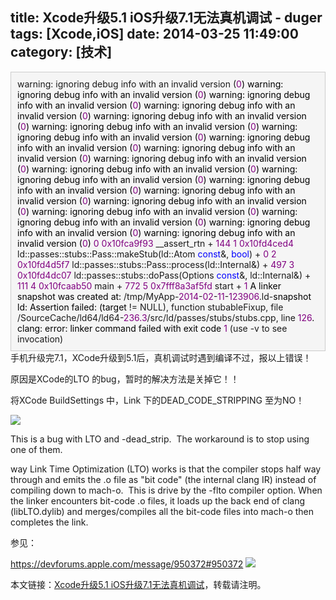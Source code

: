 title: Xcode升级5.1 iOS升级7.1无法真机调试 - duger
tags: [Xcode,iOS]
date: 2014-03-25 11:49:00
category: [技术]
---

<div style="background-color: #F5F5F5;border: 1px solid #CCCCCC;padding:10px;">warning: ignoring debug info with an invalid version (<span style="color: #800080;">0</span><span style="color: #000000;">)
warning: ignoring debug info with an invalid version (</span><span style="color: #800080;">0</span><span style="color: #000000;">)
warning: ignoring debug info with an invalid version (</span><span style="color: #800080;">0</span><span style="color: #000000;">)
warning: ignoring debug info with an invalid version (</span><span style="color: #800080;">0</span><span style="color: #000000;">)
warning: ignoring debug info with an invalid version (</span><span style="color: #800080;">0</span><span style="color: #000000;">)
warning: ignoring debug info with an invalid version (</span><span style="color: #800080;">0</span><span style="color: #000000;">)
warning: ignoring debug info with an invalid version (</span><span style="color: #800080;">0</span><span style="color: #000000;">)
warning: ignoring debug info with an invalid version (</span><span style="color: #800080;">0</span><span style="color: #000000;">)
warning: ignoring debug info with an invalid version (</span><span style="color: #800080;">0</span><span style="color: #000000;">)
warning: ignoring debug info with an invalid version (</span><span style="color: #800080;">0</span><span style="color: #000000;">)
warning: ignoring debug info with an invalid version (</span><span style="color: #800080;">0</span><span style="color: #000000;">)
warning: ignoring debug info with an invalid version (</span><span style="color: #800080;">0</span><span style="color: #000000;">)
warning: ignoring debug info with an invalid version (</span><span style="color: #800080;">0</span><span style="color: #000000;">)
warning: ignoring debug info with an invalid version (</span><span style="color: #800080;">0</span><span style="color: #000000;">)
warning: ignoring debug info with an invalid version (</span><span style="color: #800080;">0</span><span style="color: #000000;">)
warning: ignoring debug info with an invalid version (</span><span style="color: #800080;">0</span><span style="color: #000000;">)
warning: ignoring debug info with an invalid version (</span><span style="color: #800080;">0</span><span style="color: #000000;">)
warning: ignoring debug info with an invalid version (</span><span style="color: #800080;">0</span><span style="color: #000000;">)
warning: ignoring debug info with an invalid version (</span><span style="color: #800080;">0</span><span style="color: #000000;">)
</span><span style="color: #800080;">0</span>  <span style="color: #800080;">0x10fca9f93</span>  __assert_rtn + <span style="color: #800080;">144</span>
<span style="color: #800080;">1</span>  <span style="color: #800080;">0x10fd4ced4</span>  ld::passes::stubs::Pass::makeStub(ld::Atom <span style="color: #0000ff;">const</span>&amp;, <span style="color: #0000ff;">bool</span>) + <span style="color: #800080;">0</span>
<span style="color: #800080;">2</span>  <span style="color: #800080;">0x10fd4d5f7</span>  ld::passes::stubs::Pass::process(ld::Internal&amp;) + <span style="color: #800080;">497</span>
<span style="color: #800080;">3</span>  <span style="color: #800080;">0x10fd4dc07</span>  ld::passes::stubs::doPass(Options <span style="color: #0000ff;">const</span>&amp;, ld::Internal&amp;) + <span style="color: #800080;">111</span>
<span style="color: #800080;">4</span>  <span style="color: #800080;">0x10fcaab50</span>  main + <span style="color: #800080;">772</span>
<span style="color: #800080;">5</span>  <span style="color: #800080;">0x7fff8a3af5fd</span>  start + <span style="color: #800080;">1</span><span style="color: #000000;">
A linker snapshot was created at:
     </span>/tmp/MyApp-<span style="color: #800080;">2014</span>-<span style="color: #800080;">02</span>-<span style="color: #800080;">11</span>-<span style="color: #800080;">123906</span>.ld-<span style="color: #000000;">snapshot
ld: Assertion failed: (target </span>!= NULL), function stubableFixup, file /SourceCache/ld64/ld64-<span style="color: #800080;">236.3</span>/src/ld/passes/stubs/stubs.cpp, line <span style="color: #800080;">126</span><span style="color: #000000;">.
clang: error: linker command failed with exit code </span><span style="color: #800080;">1</span> (use -v to see invocation)</div>
<!--more-->
手机升级完7.1，XCode升级到5.1后，真机调试时遇到编译不过，报以上错误！

原因是XCode的LTO 的bug，暂时的解决方法是关掉它！！

将XCode BuildSettings 中，Link 下的DEAD_CODE_STRIPPING 至为NO！

![](http://images.cnitblog.com/i/557746/201403/251147469676647.png)

<span>This is a bug with LTO and -dead_strip.&nbsp; The workaround is to stop using one of them.</span>

<span><span>way Link Time Optimization (LTO) works is that the compiler stops half way through and emits the .o file as "bit code" (the internal clang IR) instead of compiling down to mach-o.&nbsp; This is drive by the -flto compiler option. When the linker encounters bit-code .o files, it loads up the back end of clang (libLTO.dylib) and merges/compiles all the bit-code files into mach-o then completes the link.</span></span>

参见：

https://devforums.apple.com/message/950372#950372
![](http://counter.cnblogs.com/blog/rss/3622799)

本文链接：[Xcode升级5.1 iOS升级7.1无法真机调试](http://www.cnblogs.com/duger/p/3622799.html)，转载请注明。
